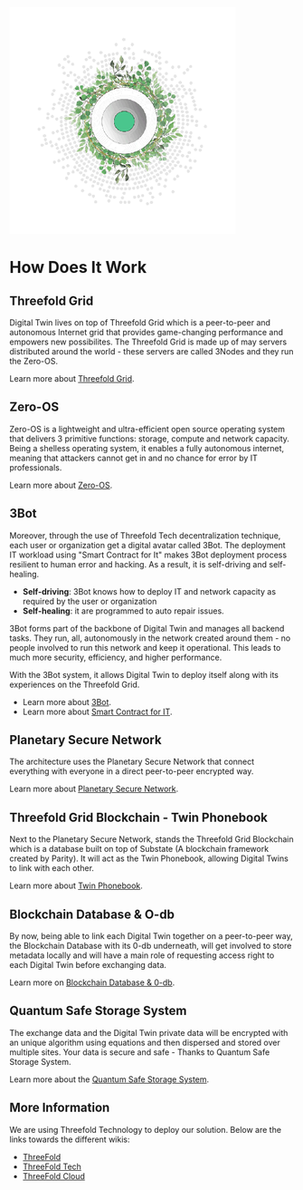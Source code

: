 ![](img/grid_header.png)

# How Does It Work

## Threefold Grid 

Digital Twin lives on top of Threefold Grid which is a peer-to-peer and autonomous Internet grid that provides game-changing performance and empowers new possibilites. The Threefold Grid is made up of may servers distributed around the world - these servers are called 3Nodes and they run the Zero-OS. 

Learn more about [Threefold Grid](twin_architecture).

## Zero-OS

Zero-OS is a lightweight and ultra-efficient open source operating system that delivers 3 primitive functions: storage, compute and network capacity. Being a shelless operating system, it enables a fully autonomous internet, meaning that attackers cannot get in and no chance for error by IT professionals. 

Learn more about [Zero-OS](threefold:zos).

## 3Bot

Moreover, through the use of Threefold Tech decentralization technique, each user or organization get a digital avatar called 3Bot. The deployment IT workload using "Smart Contract for It" makes 3Bot deployment process resilient to human error and hacking. As a result, it is self-driving and self-healing. 

- **Self-driving**: 3Bot knows how to deploy IT and network capacity as required by the user or organization 
- **Self-healing**: it are programmed to auto repair issues.

3Bot forms part of the backbone of Digital Twin and manages all backend tasks. They run, all, autonomously in the network created around them - no people involved to run this network and keep it operational. This leads to much more security, efficiency, and higher performance. 

With the 3Bot system, it allows Digital Twin to deploy itself along with its experiences on the Threefold Grid. 

- Learn more about [3Bot](threefold:3bot_def).
- Learn more about [Smart Contract for IT](tftech:smart_contract_for_it).

## Planetary Secure Network 

The architecture uses the Planetary Secure Network that connect everything with everyone in a direct peer-to-peer encrypted way. 

Learn more about [Planetary Secure Network](planetary_secure_network).

## Threefold Grid Blockchain - Twin Phonebook 

Next to the Planetary Secure Network, stands the Threefold Grid Blockchain which is a database built on top of Substate (A blockchain framework created by Parity). It will act as the Twin Phonebook, allowing Digital Twins to link with each other.  

Learn more about [Twin Phonebook](phonebook).

## Blockchain Database & O-db 

By now, being able to link each Digital Twin together on a peer-to-peer way, the Blockchain Database with its 0-db underneath, will get involved to store metadata locally and will have a main role of requesting access right to each Digital Twin before exchanging data. 

Learn more on [Blockchain Database & 0-db](bcdb_0db).

## Quantum Safe Storage System 

The exchange data and the Digital Twin private data will be encrypted with an unique algorithm using equations and then dispersed and stored over multiple sites. Your data is secure and safe - Thanks to Quantum Safe Storage System. 

Learn more about the [Quantum Safe Storage System](qsstoragesystem).

## More Information

We are using Threefold Technology to deploy our solution. Below are the links towards the different wikis: 
- [ThreeFold](http://wiki.threefold.io)
- [ThreeFold Tech](http://info.threefold.tech/)
- [ThreeFold Cloud](http://wiki.cloud.threefold.io)















